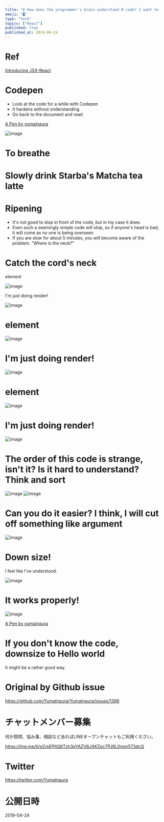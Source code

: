 ```yaml
---
title: "# How does the programmer's brain understand # code? I want to downsiz"
emoji: "🖥"
type: "tech"
topics: ["React"]
published: true
published_at: 2019-04-24
---
```


# Ref 

[Introducing JSX-React](https://reactjs.org/docs/introducing-jsx.html)

# Codepen 

- Look at the code for a while with Codepen 
- It hardens without understanding 
- Go back to the document and read 

[A Pen by yumainaura](https://codepen.io/pen?&editable=true&editors=0010)

![image](https://user-images.githubusercontent.com/13635059/56621517-bff9e200-6667-11e9-8435-7f39cba1fb32.png)

# To breathe 

# Slowly drink Starba's Matcha tea latte 

# Ripening 

- It's not good to stop in front of the code, but in my case it does. 
- Even such a seemingly simple code will stop, so if anyone's head is bad, it will come as no one is being overseen. 
- If you are slow for about 5 minutes, you will become aware of the problem. "Where is the neck?" 

# Catch the cord's neck 

element

![image](https://user-images.githubusercontent.com/13635059/56621590-00f1f680-6668-11e9-9d30-7b2b77f25efd.png)

I'm just doing render!

![image](https://user-images.githubusercontent.com/13635059/56621591-02232380-6668-11e9-97f1-68d3b773f549.png)

# element 

![image](https://user-images.githubusercontent.com/13635059/56621590-00f1f680-6668-11e9-9d30-7b2b77f25efd.png)

# I'm just doing render! 

![image](https://user-images.githubusercontent.com/13635059/56621591-02232380-6668-11e9-97f1-68d3b773f549.png)

# element 

![image](https://user-images.githubusercontent.com/13635059/56621590-00f1f680-6668-11e9-9d30-7b2b77f25efd.png)

# I'm just doing render! 

![image](https://user-images.githubusercontent.com/13635059/56621591-02232380-6668-11e9-97f1-68d3b773f549.png)

# The order of this code is strange, isn't it? Is it hard to understand? Think and sort 

![image](https://user-images.githubusercontent.com/13635059/56621692-647c2400-6668-11e9-9ce6-6652bbd67b46.png) ![image](https://user-images.githubusercontent.com/13635059/56621693-65ad5100-6668-11e9-8ced-ef4035b7c684.png)

# Can you do it easier? I think, I will cut off something like argument 

![image](https://user-images.githubusercontent.com/13635059/56621713-7f4e9880-6668-11e9-9b7e-66808d17e156.png)

# Down size! 

I feel like I've understood.

![image](https://user-images.githubusercontent.com/13635059/56621888-2cc1ac00-6669-11e9-8e16-422ae7ae9dbd.png)

# It works properly! 

![image](https://user-images.githubusercontent.com/13635059/56621902-32b78d00-6669-11e9-9ff5-b54becaff8d7.png)

[A Pen by yumainaura](https://codepen.io/yumainaura/pen/PgyPvp?&editable=true&editors=0010)

# If you don't know the code, downsize to Hello world 

It might be a rather good way.



# Original by Github issue

https://github.com/YumaInaura/YumaInaura/issues/1396








<!-- Update From Qiita API -->

# チャットメンバー募集


何か質問、悩み事、相談などあればLINEオープンチャットもご利用ください。

https://line.me/ti/g2/eEPltQ6Tzh3pYAZV8JXKZqc7PJ6L0rpm573dcQ





# Twitter


https://twitter.com/YumaInaura


<!-- Update From Qiita API -->



# 公開日時

2019-04-24
